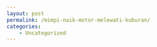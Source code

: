 ```yaml
---
layout: post
permalink: /mimpi-naik-motor-melewati-kuburan/
categories:
    - Uncategorized
---
```


